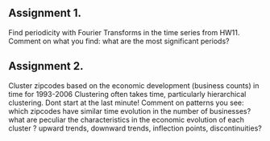 ## Assignment 1.

Find periodicity with Fourier Transforms in the time series from HW11. 
Comment on what you find: what are the most significant periods? 

## Assignment 2.

Cluster zipcodes based on the economic development (business counts) in time for 1993-2006 
Clustering often takes time, particularly hierarchical clustering. 
Dont start at the last minute! 
Comment on patterns you see: which zipcodes have similar time evolution in the number of businesses? 
what are peculiar the characteristics in the economic evolution of each cluster ? 
upward trends, downward trends, inflection points, discontinuities?
